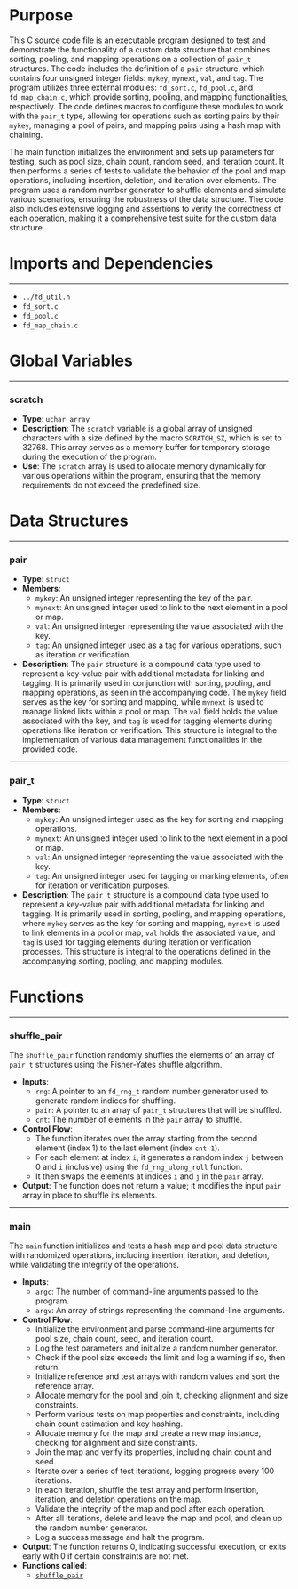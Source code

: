 # Purpose
This C source code file is an executable program designed to test and demonstrate the functionality of a custom data structure that combines sorting, pooling, and mapping operations on a collection of `pair_t` structures. The code includes the definition of a `pair` structure, which contains four unsigned integer fields: `mykey`, `mynext`, `val`, and `tag`. The program utilizes three external modules: `fd_sort.c`, `fd_pool.c`, and `fd_map_chain.c`, which provide sorting, pooling, and mapping functionalities, respectively. The code defines macros to configure these modules to work with the `pair_t` type, allowing for operations such as sorting pairs by their `mykey`, managing a pool of pairs, and mapping pairs using a hash map with chaining.

The main function initializes the environment and sets up parameters for testing, such as pool size, chain count, random seed, and iteration count. It then performs a series of tests to validate the behavior of the pool and map operations, including insertion, deletion, and iteration over elements. The program uses a random number generator to shuffle elements and simulate various scenarios, ensuring the robustness of the data structure. The code also includes extensive logging and assertions to verify the correctness of each operation, making it a comprehensive test suite for the custom data structure.
# Imports and Dependencies

---
- `../fd_util.h`
- `fd_sort.c`
- `fd_pool.c`
- `fd_map_chain.c`


# Global Variables

---
### scratch
- **Type**: `uchar array`
- **Description**: The `scratch` variable is a global array of unsigned characters with a size defined by the macro `SCRATCH_SZ`, which is set to 32768. This array serves as a memory buffer for temporary storage during the execution of the program.
- **Use**: The `scratch` array is used to allocate memory dynamically for various operations within the program, ensuring that the memory requirements do not exceed the predefined size.


# Data Structures

---
### pair
- **Type**: `struct`
- **Members**:
    - `mykey`: An unsigned integer representing the key of the pair.
    - `mynext`: An unsigned integer used to link to the next element in a pool or map.
    - `val`: An unsigned integer representing the value associated with the key.
    - `tag`: An unsigned integer used as a tag for various operations, such as iteration or verification.
- **Description**: The `pair` structure is a compound data type used to represent a key-value pair with additional metadata for linking and tagging. It is primarily used in conjunction with sorting, pooling, and mapping operations, as seen in the accompanying code. The `mykey` field serves as the key for sorting and mapping, while `mynext` is used to manage linked lists within a pool or map. The `val` field holds the value associated with the key, and `tag` is used for tagging elements during operations like iteration or verification. This structure is integral to the implementation of various data management functionalities in the provided code.


---
### pair\_t
- **Type**: `struct`
- **Members**:
    - `mykey`: An unsigned integer used as the key for sorting and mapping operations.
    - `mynext`: An unsigned integer used to link to the next element in a pool or map.
    - `val`: An unsigned integer representing the value associated with the key.
    - `tag`: An unsigned integer used for tagging or marking elements, often for iteration or verification purposes.
- **Description**: The `pair_t` structure is a compound data type used to represent a key-value pair with additional metadata for linking and tagging. It is primarily used in sorting, pooling, and mapping operations, where `mykey` serves as the key for sorting and mapping, `mynext` is used to link elements in a pool or map, `val` holds the associated value, and `tag` is used for tagging elements during iteration or verification processes. This structure is integral to the operations defined in the accompanying sorting, pooling, and mapping modules.


# Functions

---
### shuffle\_pair<!-- {{#callable:shuffle_pair}} -->
The `shuffle_pair` function randomly shuffles the elements of an array of `pair_t` structures using the Fisher-Yates shuffle algorithm.
- **Inputs**:
    - `rng`: A pointer to an `fd_rng_t` random number generator used to generate random indices for shuffling.
    - `pair`: A pointer to an array of `pair_t` structures that will be shuffled.
    - `cnt`: The number of elements in the `pair` array to shuffle.
- **Control Flow**:
    - The function iterates over the array starting from the second element (index 1) to the last element (index `cnt-1`).
    - For each element at index `i`, it generates a random index `j` between 0 and `i` (inclusive) using the `fd_rng_ulong_roll` function.
    - It then swaps the elements at indices `i` and `j` in the `pair` array.
- **Output**: The function does not return a value; it modifies the input `pair` array in place to shuffle its elements.


---
### main<!-- {{#callable:main}} -->
The `main` function initializes and tests a hash map and pool data structure with randomized operations, including insertion, iteration, and deletion, while validating the integrity of the operations.
- **Inputs**:
    - `argc`: The number of command-line arguments passed to the program.
    - `argv`: An array of strings representing the command-line arguments.
- **Control Flow**:
    - Initialize the environment and parse command-line arguments for pool size, chain count, seed, and iteration count.
    - Log the test parameters and initialize a random number generator.
    - Check if the pool size exceeds the limit and log a warning if so, then return.
    - Initialize reference and test arrays with random values and sort the reference array.
    - Allocate memory for the pool and join it, checking alignment and size constraints.
    - Perform various tests on map properties and constraints, including chain count estimation and key hashing.
    - Allocate memory for the map and create a new map instance, checking for alignment and size constraints.
    - Join the map and verify its properties, including chain count and seed.
    - Iterate over a series of test iterations, logging progress every 100 iterations.
    - In each iteration, shuffle the test array and perform insertion, iteration, and deletion operations on the map.
    - Validate the integrity of the map and pool after each operation.
    - After all iterations, delete and leave the map and pool, and clean up the random number generator.
    - Log a success message and halt the program.
- **Output**: The function returns 0, indicating successful execution, or exits early with 0 if certain constraints are not met.
- **Functions called**:
    - [`shuffle_pair`](#shuffle_pair)


